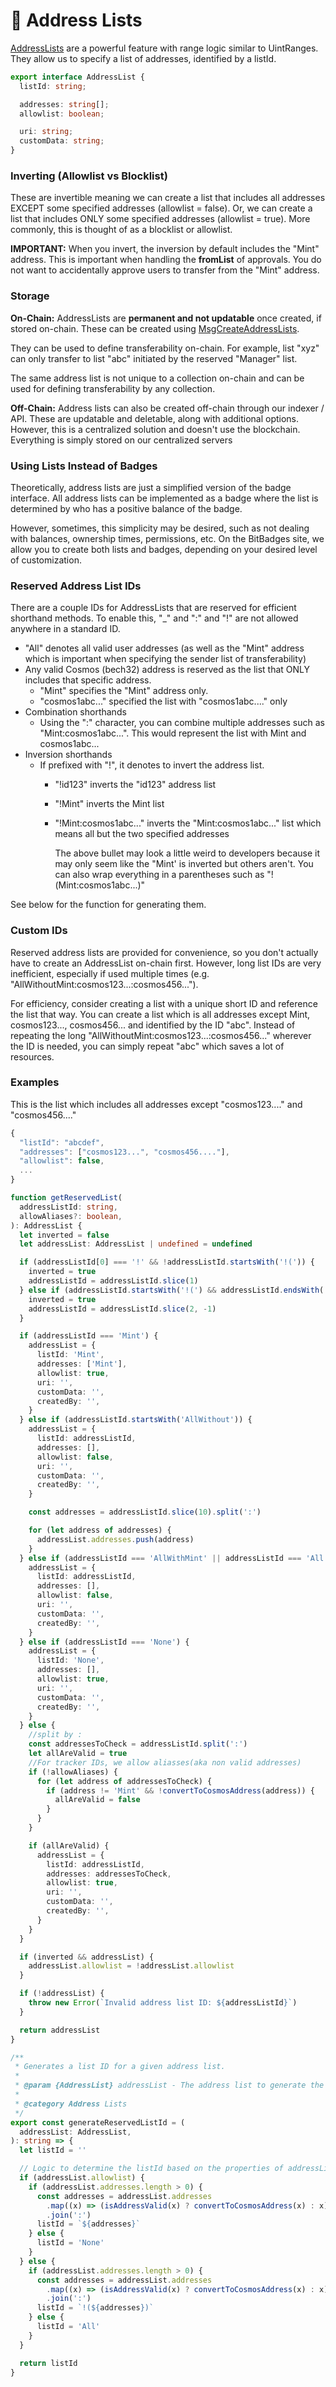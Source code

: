 # 📧 Address Lists

[AddressLists](https://bitbadges.github.io/bitbadgesjs/packages/proto/docs/interfaces/AddressList.html) are a powerful feature with range logic similar to UintRanges. They allow us to specify a list of addresses, identified by a listId.

```typescript
export interface AddressList {
  listId: string;

  addresses: string[];
  allowlist: boolean;

  uri: string; 
  customData: string;
}
```

###

### Inverting (Allowlist vs Blocklist)

These are invertible meaning we can create a list that includes all addresses EXCEPT some specified addresses (allowlist = false). Or, we can create a list that includes ONLY some specified addresses (allowlist = true). More commonly, this is thought of as a blocklist or allowlist.

**IMPORTANT:** When you invert, the inversion by default includes the "Mint" address. This is important when handling the **fromList** of approvals. You do not want to accidentally approve users to transfer from the "Mint" address.

### **Storage**

**On-Chain:** AddressLists are **permanent and not updatable** once created, if stored on-chain. These can be created using [MsgCreateAddressLists](../create-and-broadcast-txs/cosmos-sdk-msgs/).

They can be used to define transferability on-chain. For example, list "xyz" can only transfer to list "abc" initiated by the reserved "Manager" list.

The same address list is not unique to a collection on-chain and can be used for defining transferability by any collection.

**Off-Chain:** Address lists can also be created off-chain through our indexer / API. These are updatable and deletable, along with additional options. However, this is a centralized solution and doesn't use the blockchain. Everything is simply stored on our centralized servers

### Using Lists Instead of Badges

Theoretically, address lists are just a simplified version of the badge interface. All address lists can be implemented as a badge where the list is determined by who has a positive balance of the badge.

However, sometimes, this simplicity may be desired, such as not dealing with balances, ownership times, permissions, etc. On the BitBadges site, we allow you to create both lists and badges, depending on your desired level of customization.

### **Reserved Address List IDs**

There are a couple IDs for AddressLists that are reserved for efficient shorthand methods. To enable this, "\_" and ":" and "!" are not allowed anywhere in a standard ID.

* "All" denotes all valid user addresses (as well as the "Mint" address which is important when specifying the sender list of transferability)
* Any valid Cosmos (bech32) address is reserved as the list that ONLY includes that specific address.
  * "Mint" specifies the "Mint" address only.
  * "cosmos1abc..." specified the list with "cosmos1abc...." only
* Combination shorthands
  * Using the ":" character, you can combine multiple addresses such as "Mint:cosmos1abc...". This would represent the list with Mint and cosmos1abc...
* Inversion shorthands
  * If prefixed with "!", it denotes to invert the address list.
    * "!id123" inverts the "id123" address list
    * "!Mint" inverts the Mint list
    *   "!Mint:cosmos1abc..." inverts the "Mint:cosmos1abc..." list which means all but the two specified addresses

        The above bullet may look a little weird to developers because it may only seem like the "Mint' is inverted but others aren't. You can also wrap everything in a parentheses such as "!(Mint:cosmos1abc...)"

See below for the function for generating them.

### Custom IDs

Reserved address lists are provided for convenience, so you don't actually have to create an AddressList on-chain first. However, long list IDs are very inefficient, especially if used multiple times (e.g. "AllWithoutMint:cosmos123...:cosmos456...").

For efficiency, consider creating a list with a unique short ID and reference the list that way. You can create a list which is all addresses except Mint, cosmos123..., cosmos456... and identified by the ID "abc". Instead of repeating the long "AllWithoutMint:cosmos123...:cosmos456..." wherever the ID is needed, you can simply repeat "abc" which saves a lot of resources.

### Examples

This is the list which includes all addresses except "cosmos123...." and "cosmos456...."

```typescript
{
  "listId": "abcdef",
  "addresses": ["cosmos123...", "cosmos456...."],
  "allowlist": false,
  ...
}
```

```typescript
function getReservedList(
  addressListId: string,
  allowAliases?: boolean,
): AddressList {
  let inverted = false
  let addressList: AddressList | undefined = undefined

  if (addressListId[0] === '!' && !addressListId.startsWith('!(')) {
    inverted = true
    addressListId = addressListId.slice(1)
  } else if (addressListId.startsWith('!(') && addressListId.endsWith(')')) {
    inverted = true
    addressListId = addressListId.slice(2, -1)
  }

  if (addressListId === 'Mint') {
    addressList = {
      listId: 'Mint',
      addresses: ['Mint'],
      allowlist: true,
      uri: '',
      customData: '',
      createdBy: '',
    }
  } else if (addressListId.startsWith('AllWithout')) {
    addressList = {
      listId: addressListId,
      addresses: [],
      allowlist: false,
      uri: '',
      customData: '',
      createdBy: '',
    }

    const addresses = addressListId.slice(10).split(':')

    for (let address of addresses) {
      addressList.addresses.push(address)
    }
  } else if (addressListId === 'AllWithMint' || addressListId === 'All') {
    addressList = {
      listId: addressListId,
      addresses: [],
      allowlist: false,
      uri: '',
      customData: '',
      createdBy: '',
    }
  } else if (addressListId === 'None') {
    addressList = {
      listId: 'None',
      addresses: [],
      allowlist: true,
      uri: '',
      customData: '',
      createdBy: '',
    }
  } else {
    //split by :
    const addressesToCheck = addressListId.split(':')
    let allAreValid = true
    //For tracker IDs, we allow aliasses(aka non valid addresses)
    if (!allowAliases) {
      for (let address of addressesToCheck) {
        if (address != 'Mint' && !convertToCosmosAddress(address)) {
          allAreValid = false
        }
      }
    }

    if (allAreValid) {
      addressList = {
        listId: addressListId,
        addresses: addressesToCheck,
        allowlist: true,
        uri: '',
        customData: '',
        createdBy: '',
      }
    }
  }

  if (inverted && addressList) {
    addressList.allowlist = !addressList.allowlist
  }

  if (!addressList) {
    throw new Error(`Invalid address list ID: ${addressListId}`)
  }

  return addressList
}

/**
 * Generates a list ID for a given address list.
 *
 * @param {AddressList} addressList - The address list to generate the ID for
 *
 * @category Address Lists
 */
export const generateReservedListId = (
  addressList: AddressList,
): string => {
  let listId = ''

  // Logic to determine the listId based on the properties of addressList
  if (addressList.allowlist) {
    if (addressList.addresses.length > 0) {
      const addresses = addressList.addresses
        .map((x) => (isAddressValid(x) ? convertToCosmosAddress(x) : x))
        .join(':')
      listId = `${addresses}`
    } else {
      listId = 'None'
    }
  } else {
    if (addressList.addresses.length > 0) {
      const addresses = addressList.addresses
        .map((x) => (isAddressValid(x) ? convertToCosmosAddress(x) : x))
        .join(':')
      listId = `!(${addresses})`
    } else {
      listId = 'All'
    }
  }

  return listId
}
```
